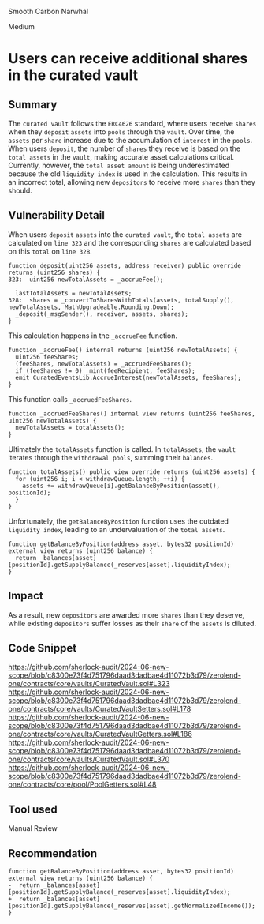 Smooth Carbon Narwhal

Medium

# Users can receive additional shares in the curated vault

## Summary
The `curated vault` follows the `ERC4626` standard, where users receive `shares` when they `deposit` `assets` into `pools` through the `vault`. 
Over time, the `assets` per `share` increase due to the accumulation of `interest` in the `pools`.
When users `deposit`, the number of `shares` they receive is based on the `total assets` in the `vault`, making accurate asset calculations critical.
Currently, however, the `total asset amount` is being underestimated because the old `liquidity index` is used in the calculation. 
This results in an incorrect total, allowing new `depositors` to receive more `shares` than they should.
## Vulnerability Detail
When users `deposit` `assets` into the `curated vault`, the `total assets` are calculated on `line 323` and the corresponding `shares` are calculated based on this `total` on `line 328`.
```solidity
function deposit(uint256 assets, address receiver) public override returns (uint256 shares) {
323:  uint256 newTotalAssets = _accrueFee();

  lastTotalAssets = newTotalAssets;
328:  shares = _convertToSharesWithTotals(assets, totalSupply(), newTotalAssets, MathUpgradeable.Rounding.Down);
  _deposit(_msgSender(), receiver, assets, shares);
}
```
This calculation happens in the `_accrueFee` function.
```solidity
function _accrueFee() internal returns (uint256 newTotalAssets) {
  uint256 feeShares;
  (feeShares, newTotalAssets) = _accruedFeeShares();
  if (feeShares != 0) _mint(feeRecipient, feeShares);
  emit CuratedEventsLib.AccrueInterest(newTotalAssets, feeShares);
}
```
This function calls `_accruedFeeShares`.
```solidity
function _accruedFeeShares() internal view returns (uint256 feeShares, uint256 newTotalAssets) {
  newTotalAssets = totalAssets();
}
```
Ultimately the `totalAssets` function is called. 
In `totalAssets`, the `vault` iterates through the `withdrawal pools`, summing their `balances`.
```solidity
function totalAssets() public view override returns (uint256 assets) {
  for (uint256 i; i < withdrawQueue.length; ++i) {
    assets += withdrawQueue[i].getBalanceByPosition(asset(), positionId);
  }
}
```
Unfortunately, the `getBalanceByPosition` function uses the outdated `liquidity index`, leading to an undervaluation of the `total assets`.
```solidity
function getBalanceByPosition(address asset, bytes32 positionId) external view returns (uint256 balance) {
  return _balances[asset][positionId].getSupplyBalance(_reserves[asset].liquidityIndex);
}
```
## Impact
As a result, new `depositors` are awarded more `shares` than they deserve, while existing `depositors` suffer losses as their `share` of the `assets` is diluted.
## Code Snippet
https://github.com/sherlock-audit/2024-06-new-scope/blob/c8300e73f4d751796daad3dadbae4d11072b3d79/zerolend-one/contracts/core/vaults/CuratedVault.sol#L323
https://github.com/sherlock-audit/2024-06-new-scope/blob/c8300e73f4d751796daad3dadbae4d11072b3d79/zerolend-one/contracts/core/vaults/CuratedVaultSetters.sol#L178
https://github.com/sherlock-audit/2024-06-new-scope/blob/c8300e73f4d751796daad3dadbae4d11072b3d79/zerolend-one/contracts/core/vaults/CuratedVaultGetters.sol#L186
https://github.com/sherlock-audit/2024-06-new-scope/blob/c8300e73f4d751796daad3dadbae4d11072b3d79/zerolend-one/contracts/core/vaults/CuratedVault.sol#L370
https://github.com/sherlock-audit/2024-06-new-scope/blob/c8300e73f4d751796daad3dadbae4d11072b3d79/zerolend-one/contracts/core/pool/PoolGetters.sol#L48
## Tool used

Manual Review

## Recommendation
```solidity
function getBalanceByPosition(address asset, bytes32 positionId) external view returns (uint256 balance) {
-  return _balances[asset][positionId].getSupplyBalance(_reserves[asset].liquidityIndex);
+  return _balances[asset][positionId].getSupplyBalance(_reserves[asset].getNormalizedIncome());
}
```